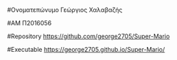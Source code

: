 #Ονοματεπώνυμο
Γεώργιος Χαλαβαζής

#ΑΜ
Π2016056


#Repository 
https://github.com/george2705/Super-Mario

#Executable
https://george2705.github.io/Super-Mario/
